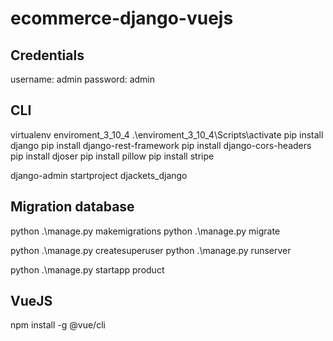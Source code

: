 # ecommerce-django-vuejs
## Credentials
username: admin
password: admin
## CLI
virtualenv enviroment_3_10_4
.\enviroment_3_10_4\Scripts\activate
pip install django
pip install django-rest-framework
pip install django-cors-headers
pip install djoser
pip install pillow
pip install stripe

django-admin startproject djackets_django
## Migration database
python .\manage.py makemigrations
python .\manage.py migrate

python .\manage.py createsuperuser
python .\manage.py runserver

python .\manage.py startapp product

## VueJS
npm install -g @vue/cli